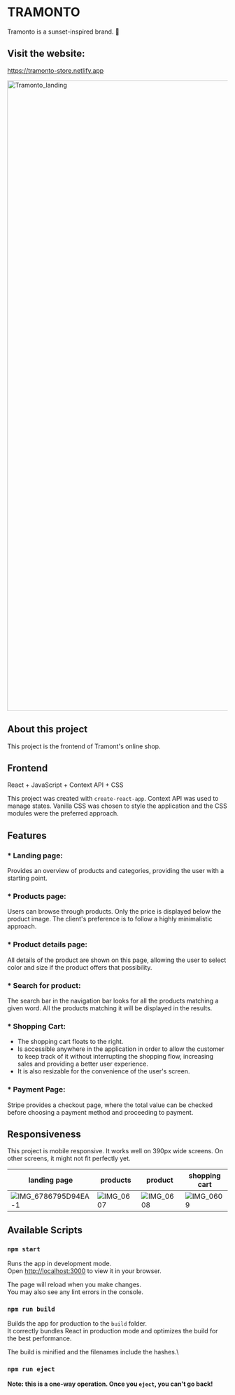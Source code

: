 # TRAMONTO
Tramonto is a sunset-inspired brand. 🌆

## Visit the website:
https://tramonto-store.netlify.app

<img width="1440" alt="Tramonto_landing" src="https://github.com/lvbn/Tramonto/assets/65773848/d2701fb3-b430-4006-b48e-29876c8f919f">

## About this project

This project is the frontend of Tramont's online shop. 

## Frontend

React + JavaScript + Context API + CSS

This project was created with `create-react-app`. Context API was used to manage states. Vanilla CSS was chosen to style the application and the CSS modules were the preferred approach.

## Features

### * Landing page:
Provides an overview of products and categories, providing the user with a starting point.
### * Products page: 
Users can browse through products. Only the price is displayed below the product image. The client's preference is to follow a highly minimalistic approach. 
### * Product details page: 
All details of the product are shown on this page, allowing the user to select color and size if the product offers that possibility.
### * Search for product: 
The search bar in the navigation bar looks for all the products matching a given word. All the products matching it will be displayed in the results.
### * Shopping Cart:
- The shopping cart floats to the right. 
- Is accessible anywhere in the application in order to allow the customer to keep track of it without interrupting the shopping flow, increasing sales and providing a better user experience. 
- It is also resizable for the convenience of the user's screen.
### * Payment Page: 
Stripe provides a checkout page, where the total value can be checked before choosing a payment method and proceeding to payment.

## Responsiveness

This project is mobile responsive. It works well on 390px wide screens. On other screens, it might not fit perfectly yet.

| landing page | products | product | shopping cart |
| --- | --- | --- | --- |
| ![IMG_6786795D94EA-1](https://github.com/lvbn/Tramonto/assets/65773848/9bb4efd6-2b2c-475e-8dd2-80cbdf78520b)  |  ![IMG_0607](https://github.com/lvbn/Tramonto/assets/65773848/dca76899-37a5-47e8-a38a-a248fa079979) | ![IMG_0608](https://github.com/lvbn/Tramonto/assets/65773848/e0e38c66-9817-4fff-bb7b-32f48054b29a) | ![IMG_0609](https://github.com/lvbn/Tramonto/assets/65773848/a79efd09-f354-4144-a620-f5184d94b077) |


## Available Scripts

### `npm start`

Runs the app in development mode.\
Open [http://localhost:3000](http://localhost:3000) to view it in your browser.

The page will reload when you make changes.\
You may also see any lint errors in the console.

### `npm run build`

Builds the app for production to the `build` folder.\
It correctly bundles React in production mode and optimizes the build for the best performance.

The build is minified and the filenames include the hashes.\

### `npm run eject`

**Note: this is a one-way operation. Once you `eject`, you can't go back!**

